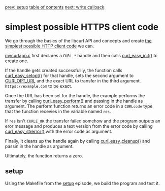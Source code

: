 [prev: setup](../setup/) [table of contents](../) [next: write callback](../write-callback/)

# simplest possible HTTPS client code

We go through the basics of the libcurl API and concepts and create [the
simplest possible HTTP client code](mycurlapp.c) we can.

[mycurlapp.c](mycurlapp.c) first declares a `CURL *` handle and then calls
[curl_easy_init()](https://curl.haxx.se/libcurl/c/curl_easy_init.html) to
create one.

If the handle gets created successfullly, the function calls
[curl_easy_setopt()](https://curl.haxx.se/libcurl/c/curl_easy_setopt.html) for
that handle, sets the second argument to
[CURLOPT_URL](https://curl.haxx.se/libcurl/c/CURLOPT_URL.html) and the exact
URL to transfer in the third argument. `https://example.com` to be exact.

Once the URL has been set for the handle, the example performs the transfer by
calling
[curl_easy_perform()](https://curl.haxx.se/libcurl/c/curl_easy_perform.html)
and passing in the handle as argument. The perform function returns an error
code in a `CURLcode` type that the function recevies in the variable named
`res`.

If `res` isn't `CURLE_OK` the transfer failed somehow and the program outputs
an eror message and produces a text version from the error code by calling
[curl_easy_strerror()](https://curl.haxx.se/libcurl/c/curl_easy_strerror.html)
with the error code as argument.

Finally, it cleans up the handle again by calling
[curl_easy_cleanup()](https://curl.haxx.se/libcurl/c/curl_easy_cleanup.html)
and passin in the handle as argument.

Ultimately, the function returns a zero.

## setup

Using the Makefile from the [setup](../setup/) episode, we build the program
and test it.
